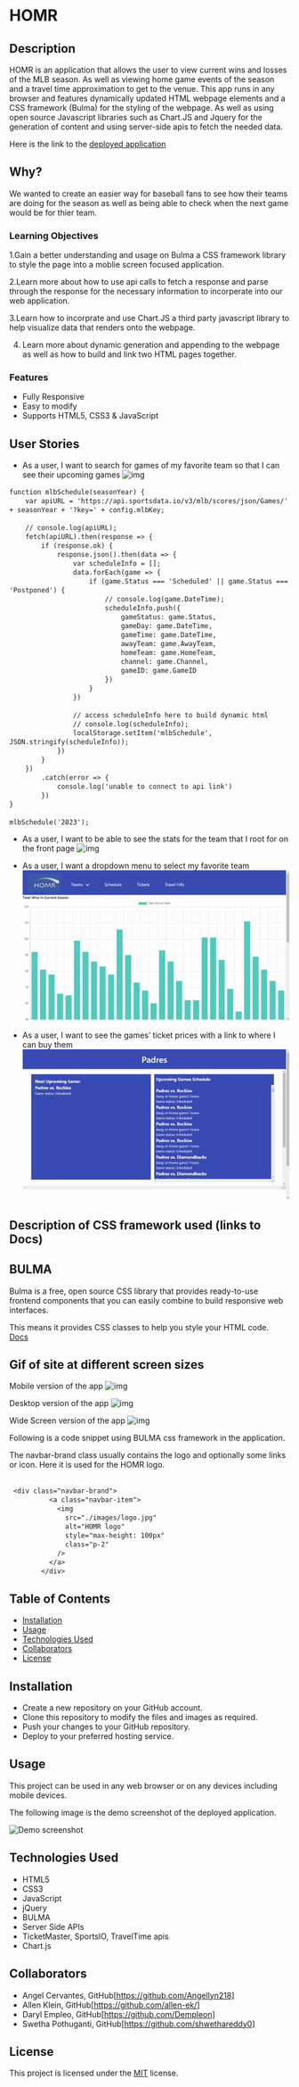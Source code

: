 # HOMR

## Description

HOMR is an application that allows the user to view current wins and losses of the MLB season. As well as viewing home game events of the season and a travel time approximation to get to the venue. This app runs in any browser and features dynamically updated HTML webpage elements
and a CSS framework (Bulma) for the styling of the webpage. As well as using open source Javascript libraries such as Chart.JS and Jquery for the generation of content and using server-side apis to fetch the needed data.

Here is the link to the [deployed application](https://shwethareddy0.github.io/homr/)

## Why?

We wanted to create an easier way for baseball fans to see how their teams are doing for the season as well as being able to check when the next game would be for thier team.

### Learning Objectives

1.Gain a better understanding and usage on Bulma a CSS framework library to style the page into a moblie screen focused application.

2.Learn more about how to use api calls to fetch a response and parse through the response for the necessary information to incorperate into our web application.

3.Learn how to incorprate and use Chart.JS a third party javascript library to help visualize data that renders onto the webpage.

4. Learn more about dynamic generation and appending to the webpage as well as how to build and link two HTML pages together.

### Features

- Fully Responsive
- Easy to modify
- Supports HTML5, CSS3 & JavaScript

## User Stories

- As a user, I want to search for games of my favorite team so that I can see their upcoming games
  ![img](./images/search-for-team.gif)

```
function mlbSchedule(seasonYear) {
    var apiURL = 'https://api.sportsdata.io/v3/mlb/scores/json/Games/' + seasonYear + '?key=' + config.mlbKey;

    // console.log(apiURL);
    fetch(apiURL).then(response => {
        if (response.ok) {
            response.json().then(data => {
                var scheduleInfo = [];
                data.forEach(game => {
                    if (game.Status === 'Scheduled' || game.Status === 'Postponed') {
                        // console.log(game.DateTime);
                        scheduleInfo.push({
                            gameStatus: game.Status,
                            gameDay: game.DateTime,
                            gameTime: game.DateTime,
                            awayTeam: game.AwayTeam,
                            homeTeam: game.HomeTeam,
                            channel: game.Channel,
                            gameID: game.GameID
                        })
                    }
                })

                // access scheduleInfo here to build dynamic html
                // console.log(scheduleInfo);
                localStorage.setItem('mlbSchedule', JSON.stringify(scheduleInfo));
            })
        }
    })
        .catch(error => {
            console.log('unable to connect to api link')
        })
}

mlbSchedule('2023');
```

- As a user, I want to be able to see the stats for the team that I root for on the front page
  ![img](./images/HOMR-frontpage.gif)

- As a user, I want a dropdown menu to select my favorite team
  ![img](./images/team-selectiondropdown.gif)

- As a user, I want to see the games’ ticket prices with a link to where I can buy them
  ![img](./images/ticketlink.gif)

## Description of CSS framework used (links to Docs)

## BULMA

Bulma is a free, open source CSS library that provides ready-to-use frontend components that you can easily combine to build responsive web interfaces.

This means it provides CSS classes to help you style your HTML code.
[Docs](https://bulma.io/documentation/)

## Gif of site at different screen sizes

Mobile version of the app
![img](./images/homr-mobile.gif)

Desktop version of the app
![img](./images/homr-desktop.gif)

Wide Screen version of the app
![img](./images/homr-widescreen.gif)

Following is a code snippet using BULMA css framework in the application.

The navbar-brand class usually contains the logo and optionally some links or icon.
Here it is used for the HOMR logo.

```html5

 <div class="navbar-brand">
          <a class="navbar-item">
            <img
              src="./images/logo.jpg"
              alt="HOMR logo"
              style="max-height: 100px"
              class="p-2"
            />
          </a>
        </div>
```

## Table of Contents

- [Installation](#installation)
- [Usage](#usage)
- [Technologies Used](#technologies-used)
- [Collaborators](#Collaborators)
- [License](#license)

## Installation

- Create a new repository on your GitHub account.
- Clone this repository to modify the files and images as required.
- Push your changes to your GitHub repository.
- Deploy to your preferred hosting service.

## Usage

This project can be used in any web browser or on any devices including mobile devices.

The following image is the demo screenshot of the deployed application.

![Demo screenshot](./images/HOMR-Demo.gif)

## Technologies Used

- HTML5
- CSS3
- JavaScript
- jQuery
- BULMA
- Server Side APIs
- TicketMaster, SportsIO, TravelTime apis
- Chart.js

## Collaborators

- Angel Cervantes, GitHub[https://github.com/Angellyn218]
- Allen Klein, GitHub[https://github.com/allen-ek/]
- Daryl Empleo, GitHub[https://github.com/Dempleon]
- Swetha Pothuganti, GitHub[https://github.com/shwethareddy0]

## License

This project is licensed under the [MIT](./LICENSE) license.
